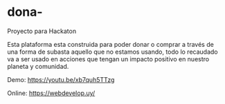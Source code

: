 # dona-
Proyecto para Hackaton

Esta plataforma esta construida para poder donar o comprar a través de una forma de subasta aquello que no estamos usando, todo lo recaudado va a ser usado en acciones que tengan un impacto positivo en nuestro planeta y comunidad.

Demo: https://youtu.be/xb7quh5TTzg

Online: https://webdevelop.uy/
